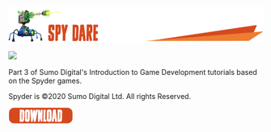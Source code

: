 ![](/.github/images/spy_dare_title.png)

![](/.github/images/SpyDare.gif)


Part 3 of Sumo Digital's Introduction to Game Development tutorials based on the Spyder games.

Spyder is ©2020 Sumo Digital Ltd. All rights Reserved.

[![](/.github/images/download.png)](https://github.com/sumo-digital-academy/game-maker-studio/archive/refs/heads/SpyDare.zip)
